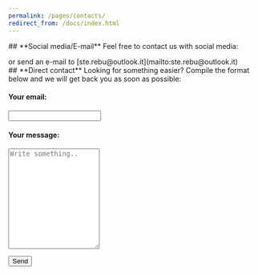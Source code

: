 ```yaml
---
permalink: /pages/contacts/
redirect_from: /docs/index.html
---
```


<div class="col-md-6 text-center">
  ## **Social media/E-mail**
  Feel free to contact us with social media:
  <p>
      <a class="btn btn-primary btn-lg" href="https://twitter.com/ASALIcode" role="button"><i class="fa fa-twitter" aria-hidden="true"></i></a>
      <a class="btn btn-primary btn-lg" href="https://www.facebook.com/ASALIcode/" role="button"><i class="fa fa-facebook" aria-hidden="true"></i></a>
      <a class="btn btn-primary btn-lg" href="https://www.linkedin.com/company/asalicode" role="button"><i class="fa fa-linkedin" aria-hidden="true"></i></a>
  </p>
  or send an e-mail to [ste.rebu@outlook.it](mailto:ste.rebu@outlook.it)
</div>

<div class="col-md-6 text-center">
  ## **Direct contact**
  Looking for something easier? 
  Compile the format below and we will get back you as soon as possible:
  <form action="https://formspree.io/f/mdopzvpj" method="POST">
    <h4>Your email:</h4>
    <p>
      <input type="text" name="_replyto">
    </p>
    <h4>Your message:</h4>
    <p>
      <textarea placeholder="Write something.." style="height:200px" name="message"></textarea>
    </p>
    <button class="btn btn-primary btn-lg" type="submit">Send</button>
  </form>
</div>